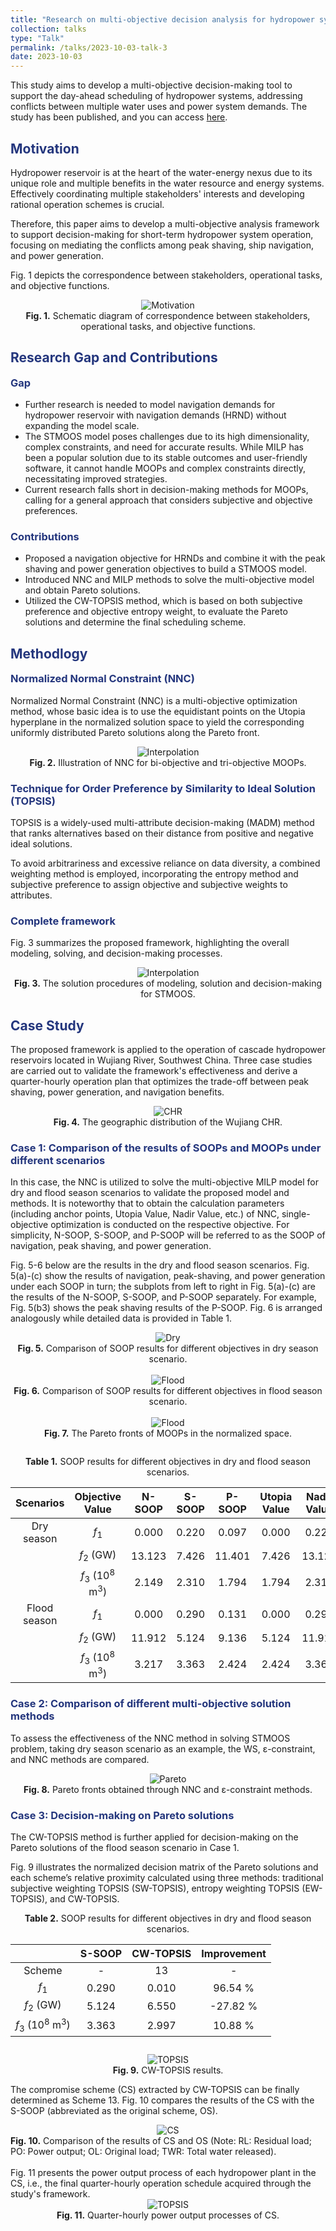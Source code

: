 ```yaml
---
title: "Research on multi-objective decision analysis for hydropower system"
collection: talks
type: "Talk"
permalink: /talks/2023-10-03-talk-3
date: 2023-10-03
---
```


This study aims to develop a multi-objective decision-making tool to support the day-ahead scheduling of hydropower systems, addressing conflicts between multiple water uses and power system demands. The study has been published, and you can access [here](https://doi.org/10.1016/j.jclepro.2023.138602).

<h2 style="color: #24367d;">Motivation</h2>

Hydropower reservoir is at the heart of the water-energy nexus due to its unique role and multiple benefits in the water resource and energy systems. Effectively coordinating multiple stakeholders' interests and developing rational operation schemes is crucial. 

Therefore, this paper aims to develop a multi-objective analysis framework to support decision-making for short-term hydropower system operation, focusing on mediating the conflicts among peak shaving, ship navigation, and power generation.

Fig. 1 depicts the correspondence between stakeholders, operational tasks, and objective functions.

<div style="text-align: center;">
  <img src="http://prelude0324.github.io/academic_pages/images/paper_1_fig_1.png#pic_center" alt="Motivation" style="max-width: 100%; height: auto;" />
</div>
<div style="text-align: center;">
<b>Fig. 1.</b> Schematic diagram of correspondence between stakeholders, operational tasks, and objective functions.
</div>
<h2 style="color: #24367d;">Research Gap and Contributions</h2>

<h3 style="margin-top: 0; color: #24367d;">Gap</h3>

- Further research is needed to model navigation demands for hydropower reservoir with navigation demands (HRND)  without expanding the model scale.
- The STMOOS model poses challenges due to its high dimensionality, complex constraints, and need for accurate results. While MILP has been a popular solution due to its stable outcomes and user-friendly software, it cannot handle MOOPs and complex constraints directly, necessitating improved strategies.
- Current research falls short in decision-making methods for MOOPs, calling for a general approach that considers subjective and objective preferences.

<h3 style="color: #24367d;">Contributions</h3>

- Proposed a navigation objective for HRNDs and combine it with the peak shaving and power generation objectives to build a STMOOS model.
- Introduced NNC and MILP methods to solve the multi-objective model and obtain Pareto solutions.
- Utilized the CW-TOPSIS method, which is based on both subjective preference and objective entropy weight, to evaluate the Pareto solutions and determine the final scheduling scheme.

<h2 style="color: #24367d;">Methodlogy</h2>

<h3 style="margin-top: 0; color: #24367d;">Normalized Normal Constraint (NNC)</h3>

Normalized Normal Constraint (NNC) is a multi-objective optimization method, whose basic idea is to use the equidistant points on the Utopia hyperplane in the normalized solution space to yield the corresponding uniformly distributed Pareto solutions along the Pareto front.

<div style="text-align: center;">
  <img src="http://prelude0324.github.io/academic_pages/images/research_5_fig_1.png#pic_center" alt="Interpolation" style="max-width: 100%; height: auto;" />
</div>
<div style="text-align: center;">
<b>Fig. 2.</b> Illustration of NNC for bi-objective and tri-objective MOOPs.
</div>

<h3 style="color: #24367d;">Technique for Order Preference by Similarity to Ideal Solution (TOPSIS)</h3>

TOPSIS is a widely-used multi-attribute decision-making (MADM) method that ranks alternatives based on their distance from positive and negative ideal solutions. 

To avoid arbitrariness and excessive reliance on data diversity, a combined weighting method is employed, incorporating the entropy method and subjective preference to assign objective and subjective weights to attributes.

<h3 style="color: #24367d;">Complete framework</h3>

Fig. 3 summarizes the proposed framework, highlighting the overall modeling, solving, and decision-making processes.

<div style="text-align: center;">
  <img src="http://prelude0324.github.io/academic_pages/images/paper_1_fig_2.png#pic_center" alt="Interpolation" style="max-width: 100%; height: auto;" />
</div>
<div style="text-align: center;">
<b>Fig. 3.</b> The solution procedures of modeling, solution and decision-making for STMOOS.
</div>

<h2 style="color: #24367d;">Case Study</h2>

The proposed framework is applied to the operation of cascade hydropower reservoirs located in Wujiang River, Southwest China. Three case studies are carried out to validate the framework's effectiveness and derive a quarter-hourly operation plan  that optimizes the trade-off between peak shaving, power generation, and navigation benefits.

<div style="text-align: center;">
  <img src="http://prelude0324.github.io/academic_pages/images/research_5_fig_9.png#pic_center" alt="CHR" style="max-width: 50%; height: auto;" />
</div>
<div style="text-align: center;">
<b>Fig. 4.</b> The geographic distribution of the Wujiang CHR.
</div>
<h3 style="color: #24367d;">Case 1: Comparison of the results of SOOPs and MOOPs under different scenarios</h3>

In this case, the NNC is utilized to solve the multi-objective MILP model for dry and flood season scenarios to validate the proposed model and methods. It is noteworthy that to obtain the calculation parameters (including anchor points, Utopia Value, Nadir Value, etc.) of NNC, single-objective optimization is conducted on the respective objective. For simplicity, N-SOOP, S-SOOP, and P-SOOP will be referred to as the SOOP of navigation, peak shaving, and power generation.

Fig. 5-6 below are the results in the dry and flood season scenarios. Fig. 5(a)-(c) show the results of navigation, peak-shaving, and power generation under each SOOP in turn; the subplots from left to right in Fig. 5(a)-(c) are the results of the N-SOOP, S-SOOP, and P-SOOP separately. For example, Fig. 5(b3) shows the peak shaving results of the P-SOOP. Fig. 6 is arranged analogously while detailed data is provided in Table 1. 

<div style="text-align: center;">
  <img src="http://prelude0324.github.io/academic_pages/images/research_5_fig_2.png#pic_center" alt="Dry" style="max-width: 100%; height: auto;" />
</div>
<div style="text-align: center;">
<b>Fig. 5.</b> Comparison of SOOP results for different objectives in dry season scenario.
</div><br/>


<div style="text-align: center;">
  <img src="http://prelude0324.github.io/academic_pages/images/research_5_fig_3.png#pic_center" alt="Flood" style="max-width: 100%; height: auto;" />
</div>
<div style="text-align: center;">
<b>Fig. 6.</b> Comparison of SOOP results for different objectives in flood season scenario.
</div><br/>


<div style="text-align: center;">
  <img src="http://prelude0324.github.io/academic_pages/images/research_5_fig_4.png#pic_center" alt="Flood" style="max-width: 90%; height: auto;" />
</div>
<div style="text-align: center;">
<b>Fig. 7.</b> The Pareto fronts of MOOPs in the normalized space.
</div>
<div style="text-align: center; margin-top: 2em;">
<b>Table 1.</b> SOOP results for different objectives in dry and flood season scenarios.
</div>



|  Scenarios   |                Objective Value                 | N-SOOP | S-SOOP | P-SOOP | Utopia Value | Nadir Value |
| :----------: | :--------------------------------------------: | :----: | :----: | :----: | :----------: | :---------: |
|  Dry season  |                *f*<sub>1</sub>                 | 0.000  | 0.220  | 0.097  |    0.000     |    0.220    |
|              |              *f*<sub>2</sub> (GW)              | 13.123 | 7.426  | 11.401 |    7.426     |   13.123    |
|              | *f*<sub>3</sub> (10<sup>8</sup> m<sup>3</sup>) | 2.149  | 2.310  | 1.794  |    1.794     |    2.310    |
| Flood season |                *f*<sub>1</sub>                 | 0.000  | 0.290  | 0.131  |    0.000     |    0.290    |
|              |              *f*<sub>2</sub> (GW)              | 11.912 | 5.124  | 9.136  |    5.124     |   11.912    |
|              | *f*<sub>3</sub> (10<sup>8</sup> m<sup>3</sup>) | 3.217  | 3.363  | 2.424  |    2.424     |    3.363    |



<h3 style="color: #24367d;">Case 2: Comparison of different multi-objective solution methods</h3>

To assess the effectiveness of the NNC method in solving STMOOS problem, taking dry season scenario as an example, the WS, ε-constraint, and NNC methods are compared.

<div style="text-align: center;">
  <img src="http://prelude0324.github.io/academic_pages/images/research_5_fig_5.png#pic_center" alt="Pareto" style="max-width: 50%; height: auto;" />
</div>
<div style="text-align: center;">
<b>Fig. 8.</b> Pareto fronts obtained through NNC and ε-constraint methods.
</div>

<h3 style="color: #24367d;">Case 3: Decision-making on Pareto solutions</h3>

The CW-TOPSIS method is further applied for decision-making on the Pareto solutions of the flood season scenario in Case 1.

Fig. 9 illustrates the normalized decision matrix of the Pareto solutions and each scheme’s relative proximity calculated using three methods: traditional subjective weighting TOPSIS (SW-TOPSIS), entropy weighting TOPSIS (EW-TOPSIS), and CW-TOPSIS. 

<div style="text-align: center;">
<b>Table 2.</b> SOOP results for different objectives in dry and flood season scenarios.
</div>


|                                                | S-SOOP | CW-TOPSIS | Improvement |
| :--------------------------------------------: | :----: | :-------: | :---------: |
|                     Scheme                     |   -    |    13     |      -      |
|                *f*<sub>1</sub>                 | 0.290  |   0.010   |   96.54 %   |
|              *f*<sub>2</sub> (GW)              | 5.124  |   6.550   |  -27.82 %   |
| *f*<sub>3</sub> (10<sup>8</sup> m<sup>3</sup>) | 3.363  |   2.997   |   10.88 %   |

<div style="text-align: center; margin-top: 2em">
  <img src="http://prelude0324.github.io/academic_pages/images/research_5_fig_6.png#pic_center" alt="TOPSIS" style="max-width: 60%; height: auto;" />
</div>
<div style="text-align: center;">
<b>Fig. 9.</b> CW-TOPSIS results.
</div>

The compromise scheme (CS) extracted by CW-TOPSIS can be finally determined as Scheme 13. Fig. 10 compares the results of the CS with the S-SOOP (abbreviated as the original scheme, OS).

<div style="text-align: center;">
  <img src="http://prelude0324.github.io/academic_pages/images/research_5_fig_7.png#pic_center" alt="CS" style="max-width: 100%; height: auto;" />
</div>


<div style="text-align: left;">
<b>Fig. 10.</b> Comparison of the results of CS and OS (Note: RL: Residual load; PO: Power output; OL: Original load; TWR: Total water released).
</div><br/>
Fig. 11 presents the power output process of each hydropower plant in the CS, i.e., the final quarter-hourly operation schedule acquired through the study's framework.

<div style="text-align: center;">
  <img src="http://prelude0324.github.io/academic_pages/images/research_5_fig_8.png#pic_center" alt="TOPSIS" style="max-width: 50%; height: auto;" />
</div>

<div style="text-align: center;">
<b>Fig. 11.</b> Quarter-hourly power output processes of CS.
</div><br/>
